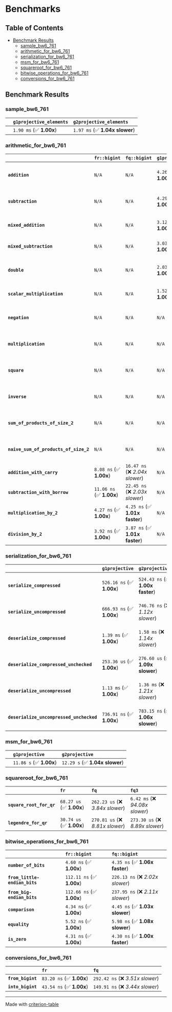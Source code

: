 # Benchmarks

## Table of Contents

- [Benchmark Results](#benchmark-results)
    - [sample_bw6_761](#sample_bw6_761)
    - [arithmetic_for_bw6_761](#arithmetic_for_bw6_761)
    - [serialization_for_bw6_761](#serialization_for_bw6_761)
    - [msm_for_bw6_761](#msm_for_bw6_761)
    - [squareroot_for_bw6_761](#squareroot_for_bw6_761)
    - [bitwise_operations_for_bw6_761](#bitwise_operations_for_bw6_761)
    - [conversions_for_bw6_761](#conversions_for_bw6_761)

## Benchmark Results

### sample_bw6_761

|        | `g1projective_elements`          | `g2projective_elements`           |
|:-------|:---------------------------------|:--------------------------------- |
|        | `1.90 ms` (✅ **1.00x**)          | `1.97 ms` (✅ **1.04x slower**)    |

### arithmetic_for_bw6_761

|                                       | `fr::bigint`             | `fq::bigint`                    | `g1projective`          | `g2projective`                 | `fq3`                            | `fq6`                             | `fq`                              | `fr`                               |
|:--------------------------------------|:-------------------------|:--------------------------------|:------------------------|:-------------------------------|:---------------------------------|:----------------------------------|:----------------------------------|:---------------------------------- |
| **`addition`**                        | `N/A`                    | `N/A`                           | `4.26 us` (✅ **1.00x**) | `4.76 us` (❌ *1.12x slower*)   | `99.97 ns` (🚀 **42.64x faster**) | `184.67 ns` (🚀 **23.08x faster**) | `31.02 ns` (🚀 **137.41x faster**) | `20.68 ns` (🚀 **206.16x faster**)  |
| **`subtraction`**                     | `N/A`                    | `N/A`                           | `4.29 us` (✅ **1.00x**) | `4.71 us` (✅ **1.10x slower**) | `86.18 ns` (🚀 **49.81x faster**) | `165.58 ns` (🚀 **25.93x faster**) | `29.53 ns` (🚀 **145.37x faster**) | `16.05 ns` (🚀 **267.45x faster**)  |
| **`mixed_addition`**                  | `N/A`                    | `N/A`                           | `3.12 us` (✅ **1.00x**) | `3.23 us` (✅ **1.04x slower**) | `N/A`                            | `N/A`                             | `N/A`                             | `N/A`                              |
| **`mixed_subtraction`**               | `N/A`                    | `N/A`                           | `3.03 us` (✅ **1.00x**) | `3.62 us` (❌ *1.20x slower*)   | `N/A`                            | `N/A`                             | `N/A`                             | `N/A`                              |
| **`double`**                          | `N/A`                    | `N/A`                           | `2.03 us` (✅ **1.00x**) | `2.14 us` (✅ **1.06x slower**) | `73.75 ns` (🚀 **27.48x faster**) | `152.74 ns` (🚀 **13.27x faster**) | `23.88 ns` (🚀 **84.87x faster**)  | `11.54 ns` (🚀 **175.64x faster**)  |
| **`scalar_multiplication`**           | `N/A`                    | `N/A`                           | `1.52 ms` (✅ **1.00x**) | `1.66 ms` (✅ **1.09x slower**) | `N/A`                            | `N/A`                             | `N/A`                             | `N/A`                              |
| **`negation`**                        | `N/A`                    | `N/A`                           | `N/A`                   | `N/A`                          | `71.30 ns` (❌ *3.99x slower*)    | `131.21 ns` (❌ *7.35x slower*)    | `25.31 ns` (❌ *1.42x slower*)     | `17.85 ns` (✅ **1.00x**)           |
| **`multiplication`**                  | `N/A`                    | `N/A`                           | `N/A`                   | `N/A`                          | `2.30 us` (❌ *28.96x slower*)    | `7.41 us` (❌ *93.40x slower*)     | `297.94 ns` (❌ *3.75x slower*)    | `79.36 ns` (✅ **1.00x**)           |
| **`square`**                          | `N/A`                    | `N/A`                           | `N/A`                   | `N/A`                          | `1.66 us` (❌ *27.27x slower*)    | `5.60 us` (❌ *91.79x slower*)     | `225.71 ns` (❌ *3.70x slower*)    | `60.99 ns` (✅ **1.00x**)           |
| **`inverse`**                         | `N/A`                    | `N/A`                           | `N/A`                   | `N/A`                          | `55.84 us` (❌ *3.60x slower*)    | `60.82 us` (❌ *3.92x slower*)     | `48.63 us` (❌ *3.13x slower*)     | `15.53 us` (✅ **1.00x**)           |
| **`sum_of_products_of_size_2`**       | `N/A`                    | `N/A`                           | `N/A`                   | `N/A`                          | `5.07 us` (❌ *43.58x slower*)    | `14.70 us` (❌ *126.33x slower*)   | `471.10 ns` (❌ *4.05x slower*)    | `116.39 ns` (✅ **1.00x**)          |
| **`naive_sum_of_products_of_size_2`** | `N/A`                    | `N/A`                           | `N/A`                   | `N/A`                          | `4.61 us` (❌ *26.12x slower*)    | `14.48 us` (❌ *82.07x slower*)    | `593.01 ns` (❌ *3.36x slower*)    | `176.37 ns` (✅ **1.00x**)          |
| **`addition_with_carry`**             | `8.08 ns` (✅ **1.00x**)  | `16.47 ns` (❌ *2.04x slower*)   | `N/A`                   | `N/A`                          | `N/A`                            | `N/A`                             | `N/A`                             | `N/A`                              |
| **`subtraction_with_borrow`**         | `11.06 ns` (✅ **1.00x**) | `22.45 ns` (❌ *2.03x slower*)   | `N/A`                   | `N/A`                          | `N/A`                            | `N/A`                             | `N/A`                             | `N/A`                              |
| **`multiplication_by_2`**             | `4.27 ns` (✅ **1.00x**)  | `4.25 ns` (✅ **1.01x faster**)  | `N/A`                   | `N/A`                          | `N/A`                            | `N/A`                             | `N/A`                             | `N/A`                              |
| **`division_by_2`**                   | `3.92 ns` (✅ **1.00x**)  | `3.87 ns` (✅ **1.01x faster**)  | `N/A`                   | `N/A`                          | `N/A`                            | `N/A`                             | `N/A`                             | `N/A`                              |

### serialization_for_bw6_761

|                                          | `g1projective`            | `g2projective`                   | `fr`                                | `fq`                                | `fq3`                               | `fq6`                             |
|:-----------------------------------------|:--------------------------|:---------------------------------|:------------------------------------|:------------------------------------|:------------------------------------|:--------------------------------- |
| **`serialize_compressed`**               | `526.16 ns` (✅ **1.00x**) | `524.43 ns` (✅ **1.00x faster**) | `52.32 ns` (🚀 **10.06x faster**)    | `163.66 ns` (🚀 **3.22x faster**)    | `487.74 ns` (✅ **1.08x faster**)    | `1.04 us` (❌ *1.97x slower*)      |
| **`serialize_uncompressed`**             | `666.93 ns` (✅ **1.00x**) | `746.76 ns` (❌ *1.12x slower*)   | `54.65 ns` (🚀 **12.20x faster**)    | `162.71 ns` (🚀 **4.10x faster**)    | `480.78 ns` (✅ **1.39x faster**)    | `1.04 us` (❌ *1.56x slower*)      |
| **`deserialize_compressed`**             | `1.39 ms` (✅ **1.00x**)   | `1.58 ms` (❌ *1.14x slower*)     | `99.40 ns` (🚀 **13986.15x faster**) | `323.91 ns` (🚀 **4291.80x faster**) | `1.03 us` (🚀 **1347.12x faster**)   | `2.09 us` (🚀 **664.19x faster**)  |
| **`deserialize_compressed_unchecked`**   | `253.36 us` (✅ **1.00x**) | `276.60 us` (✅ **1.09x slower**) | `102.21 ns` (🚀 **2478.85x faster**) | `331.93 ns` (🚀 **763.31x faster**)  | `998.66 ns` (🚀 **253.70x faster**)  | `2.12 us` (🚀 **119.67x faster**)  |
| **`deserialize_uncompressed`**           | `1.13 ms` (✅ **1.00x**)   | `1.36 ms` (❌ *1.21x slower*)     | `99.85 ns` (🚀 **11275.12x faster**) | `318.33 ns` (🚀 **3536.64x faster**) | `990.71 ns` (🚀 **1136.39x faster**) | `1.99 us` (🚀 **565.69x faster**)  |
| **`deserialize_uncompressed_unchecked`** | `736.91 ns` (✅ **1.00x**) | `783.15 ns` (✅ **1.06x slower**) | `107.55 ns` (🚀 **6.85x faster**)    | `354.61 ns` (🚀 **2.08x faster**)    | `1.01 us` (❌ *1.38x slower*)        | `2.11 us` (❌ *2.86x slower*)      |

### msm_for_bw6_761

|        | `g1projective`          | `g2projective`                  |
|:-------|:------------------------|:------------------------------- |
|        | `11.86 s` (✅ **1.00x**) | `12.29 s` (✅ **1.04x slower**)  |

### squareroot_for_bw6_761

|                          | `fr`                     | `fq`                             | `fq3`                             |
|:-------------------------|:-------------------------|:---------------------------------|:--------------------------------- |
| **`square_root_for_qr`** | `68.27 us` (✅ **1.00x**) | `262.23 us` (❌ *3.84x slower*)   | `6.42 ms` (❌ *94.08x slower*)     |
| **`legendre_for_qr`**    | `30.74 us` (✅ **1.00x**) | `270.81 us` (❌ *8.81x slower*)   | `273.30 us` (❌ *8.89x slower*)    |

### bitwise_operations_for_bw6_761

|                               | `fr::bigint`              | `fq::bigint`                      |
|:------------------------------|:--------------------------|:--------------------------------- |
| **`number_of_bits`**          | `4.60 ns` (✅ **1.00x**)   | `4.35 ns` (✅ **1.06x faster**)    |
| **`from_little-endian_bits`** | `112.11 ns` (✅ **1.00x**) | `226.13 ns` (❌ *2.02x slower*)    |
| **`from_big-endian_bits`**    | `112.66 ns` (✅ **1.00x**) | `237.95 ns` (❌ *2.11x slower*)    |
| **`comparison`**              | `4.34 ns` (✅ **1.00x**)   | `4.45 ns` (✅ **1.03x slower**)    |
| **`equality`**                | `5.52 ns` (✅ **1.00x**)   | `5.98 ns` (✅ **1.08x slower**)    |
| **`is_zero`**                 | `4.31 ns` (✅ **1.00x**)   | `4.30 ns` (✅ **1.00x faster**)    |

### conversions_for_bw6_761

|                   | `fr`                     | `fq`                              |
|:------------------|:-------------------------|:--------------------------------- |
| **`from_bigint`** | `83.20 ns` (✅ **1.00x**) | `292.42 ns` (❌ *3.51x slower*)    |
| **`into_bigint`** | `43.54 ns` (✅ **1.00x**) | `149.91 ns` (❌ *3.44x slower*)    |

---
Made with [criterion-table](https://github.com/nu11ptr/criterion-table)

